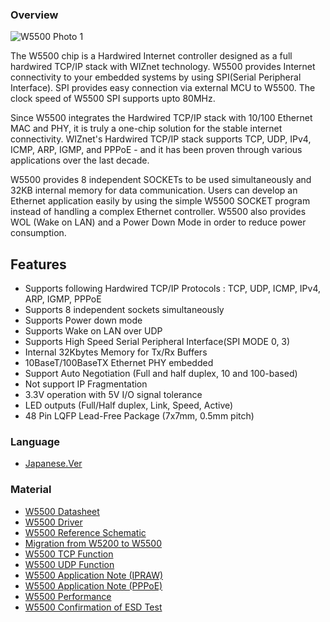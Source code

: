 

### Overview

![W5500 Photo 1](/products/w5500/img_w5500h.jpg)

The W5500 chip is a Hardwired Internet controller designed as a full
hardwired TCP/IP stack with WIZnet technology. W5500 provides Internet
connectivity to your embedded systems by using SPI(Serial Peripheral
Interface). SPI provides easy connection via external MCU to W5500. The
clock speed of W5500 SPI supports upto 80MHz.

Since W5500 integrates the Hardwired TCP/IP stack with 10/100 Ethernet
MAC and PHY, it is truly a one-chip solution for the stable internet
connectivity. WIZnet's Hardwired TCP/IP stack supports TCP, UDP, IPv4,
ICMP, ARP, IGMP, and PPPoE - and it has been proven through various
applications over the last decade.

W5500 provides 8 independent SOCKETs to be used simultaneously and 32KB
internal memory for data communication. Users can develop an Ethernet
application easily by using the simple W5500 SOCKET program instead of
handling a complex Ethernet controller. W5500 also provides WOL (Wake on
LAN) and a Power Down Mode in order to reduce power consumption.

## Features

  - Supports following Hardwired TCP/IP Protocols : TCP, UDP, ICMP,
    IPv4, ARP, IGMP, PPPoE
  - Supports 8 independent sockets simultaneously
  - Supports Power down mode
  - Supports Wake on LAN over UDP
  - Supports High Speed Serial Peripheral Interface(SPI MODE 0, 3)
  - Internal 32Kbytes Memory for Tx/Rx Buffers
  - 10BaseT/100BaseTX Ethernet PHY embedded
  - Support Auto Negotiation (Full and half duplex, 10 and 100-based)
  - Not support IP Fragmentation
  - 3.3V operation with 5V I/O signal tolerance
  - LED outputs (Full/Half duplex, Link, Speed, Active)
  - 48 Pin LQFP Lead-Free Package (7x7mm, 0.5mm pitch)

### Language

  - [Japanese.Ver](/products/w5500_jp)

### Material

  - [W5500 Datasheet](w5500_datasheet.md)
  - [W5500 Driver](w5500_driver.md)
  - [W5500 Reference Schematic](w5500_refschematic.md)
  - [Migration from W5200 to W5500](w5500_migration.md)
  - [W5500 TCP Function](w5500_tcp_function.md)
  - [W5500 UDP Function](w5500_udp_function.md)
  - [W5500 Application Note (IPRAW)](w5500_ipraw.md)
  - [W5500 Application Note (PPPoE)](w5500_pppoe.md)
  - [W5500 Performance](W5500_Performance.md)
  - [W5500 Confirmation of ESD Test](w5500_esd.md)
